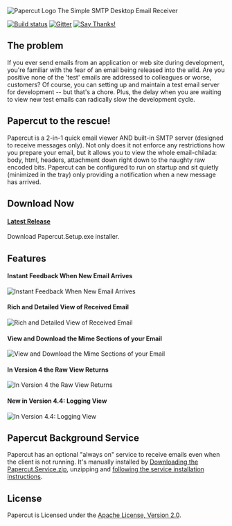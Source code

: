 ![Papercut Logo](https://raw.githubusercontent.com/ChangemakerStudios/Papercut/develop/graphics/PapercutLogo.png)
The Simple SMTP Desktop Email Receiver

[![Build status](https://ci.appveyor.com/api/projects/status/bs2asxoafdwbkcxa?svg=true)](https://ci.appveyor.com/project/Jaben/papercut)
[![Gitter](https://badges.gitter.im/Join%20Chat.svg)](https://gitter.im/Jaben/Papercut?utm_source=badge&utm_medium=badge&utm_campaign=pr-badge)
[![Say Thanks!](https://img.shields.io/badge/Say%20Thanks-!-1EAEDB.svg)](https://saythanks.io/to/Jaben)


## The problem
If you ever send emails from an application or web site during development, you're familiar with the fear of an email being released into the wild. Are you positive none of the 'test' emails are addressed to colleagues or worse, customers? Of course, you can setting up and maintain a test email server for development -- but that's a chore. Plus, the delay when you are waiting to view new test emails can radically slow the development cycle.

## Papercut to the rescue!
Papercut is a 2-in-1 quick email viewer AND built-in SMTP server (designed to receive messages only). Not only does it not enforce any restrictions how you prepare your email, but it allows you to view the whole email-chilada: body, html, headers, attachment down right down to the naughty raw encoded bits. Papercut can be configured to run on startup and sit quietly (minimized in the tray) only providing a notification when a new message has arrived.

## Download Now
#### [Latest Release](https://github.com/ChangemakerStudios/Papercut/releases)
Download Papercut.Setup.exe installer.

## Features
#### Instant Feedback When New Email Arrives
![Instant Feedback When New Email Arrives](http://www.tinygecko.com/downloads/Papercut-v3.1.0-S2.png)
#### Rich and Detailed View of Received Email
![Rich and Detailed View of Received Email](http://www.tinygecko.com/images/Papercut/Papercut-Main.png)
#### View and Download the Mime Sections of your Email
![View and Download the Mime Sections of your Email](http://www.tinygecko.com/images/Papercut/Papercut-Mime.png)
#### In Version 4 the Raw View Returns
![In Version 4 the Raw View Returns](http://www.tinygecko.com/images/Papercut/Papercut-Raw.png)
#### New in Version 4.4: Logging View
![In Version 4.4: Logging View](http://www.tinygecko.com/images/Papercut/Papercut-Log.png)

## Papercut Background Service
Papercut has an optional "always on" service to receive emails even when the client is not running. It's manually installed by [Downloading the Papercut.Service.zip](https://github.com/ChangemakerStudios/Papercut/releases), unzipping and [following the service installation instructions](https://github.com/ChangemakerStudios/Papercut/tree/develop/src/Papercut.Service).

## License
Papercut is Licensed under the [Apache License, Version 2.0](http://www.apache.org/licenses/LICENSE-2.0).
